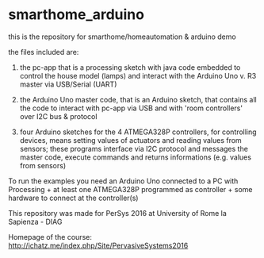 # smarthome_arduino

this is the repository for smarthome/homeautomation & arduino demo 

the files included are:

1. the pc-app that is a processing sketch with java code embedded to control the house model (lamps) and interact with the Arduino Uno v. R3 master via USB/Serial (UART)

2. the Arduino Uno master code, that is an Arduino sketch, that contains all the code to interact with pc-app via USB and with 'room controllers' over I2C bus & protocol

3. four Arduino sketches for the 4 ATMEGA328P controllers, for controlling devices, means setting values of actuators and reading values from sensors; these programs interface via I2C protocol and messages the master code, execute commands and returns informations (e.g. values from sensors)

To run the examples you need an Arduino Uno connected to a PC with Processing + at least one ATMEGA328P programmed as controller + some hardware to connect at the controller(s)

This repository was made for PerSys 2016 at University of Rome la Sapienza - DIAG

Homepage of the course:
http://ichatz.me/index.php/Site/PervasiveSystems2016
